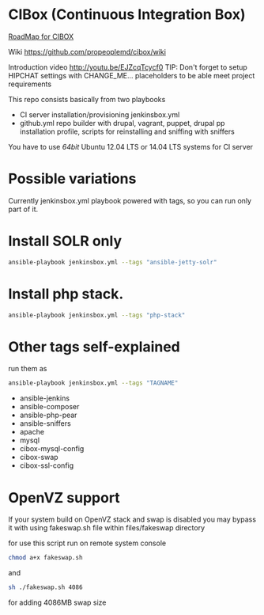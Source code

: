 CIBox (Continuous Integration Box)
=====

[RoadMap for CIBOX](https://github.com/propeoplemd/cibox/wiki/RoadMap)

Wiki https://github.com/propeoplemd/cibox/wiki

Introduction video http://youtu.be/EJZcqTcycf0
TIP:
Don't forget to setup HIPCHAT settings with CHANGE_ME... placeholders to be able meet project requirements

This repo consists basically from two playbooks
- CI server installation/provisioning jenkinsbox.yml
- github.yml repo builder with drupal, vagrant, puppet, drupal pp installation profile, scripts for reinstalling and sniffing with sniffers

You have to use *64bit* Ubuntu 12.04 LTS or 14.04 LTS systems for CI server

Possible variations
=====

Currently jenkinsbox.yml playbook powered with tags, so you can run only part of it.

Install SOLR only
=====

```sh
ansible-playbook jenkinsbox.yml --tags "ansible-jetty-solr"
```

Install php stack.
=====

```sh
ansible-playbook jenkinsbox.yml --tags "php-stack"
```

Other tags self-explained
=====

run them as
```sh
ansible-playbook jenkinsbox.yml --tags "TAGNAME"
```

- ansible-jenkins
- ansible-composer
- ansible-php-pear
- ansible-sniffers
- apache
- mysql
- cibox-mysql-config
- cibox-swap
- cibox-ssl-config


OpenVZ support
=====

If your system build on OpenVZ stack and swap is disabled you may bypass
it with using fakeswap.sh file within files/fakeswap directory

for use this script run on remote system console
```sh
chmod a+x fakeswap.sh
```
and
```sh
sh ./fakeswap.sh 4086
```
for adding 4086MB swap size

